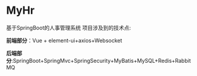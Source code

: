 # MyHr

基于SpringBoot的人事管理系统
项目涉及到的技术点:

**前端部分**：Vue + element-ui+axios+Websocket

**后端部分**:SpringBoot+SpringMvc+SpringSecurity+MyBatis+MySQL+Redis+RabbitMQ

